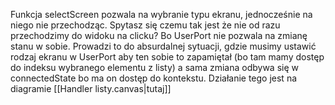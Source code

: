 Funkcja selectScreen pozwala na wybranie typu ekranu, jednocześnie na niego nie przechodząc. Spytasz się czemu tak jest że nie od razu przechodzimy do widoku na clicku? Bo UserPort nie pozwala na zmianę stanu w sobie. Prowadzi to do absurdalnej sytuacji, gdzie musimy ustawić rodzaj ekranu w UserPort aby ten sobie to zapamiętał (bo tam mamy dostęp do indeksu wybranego elementu z listy) a sama zmiana odbywa się w connectedState bo ma on dostęp do kontekstu. Działanie tego jest na diagramie [[Handler listy.canvas|tutaj]]
